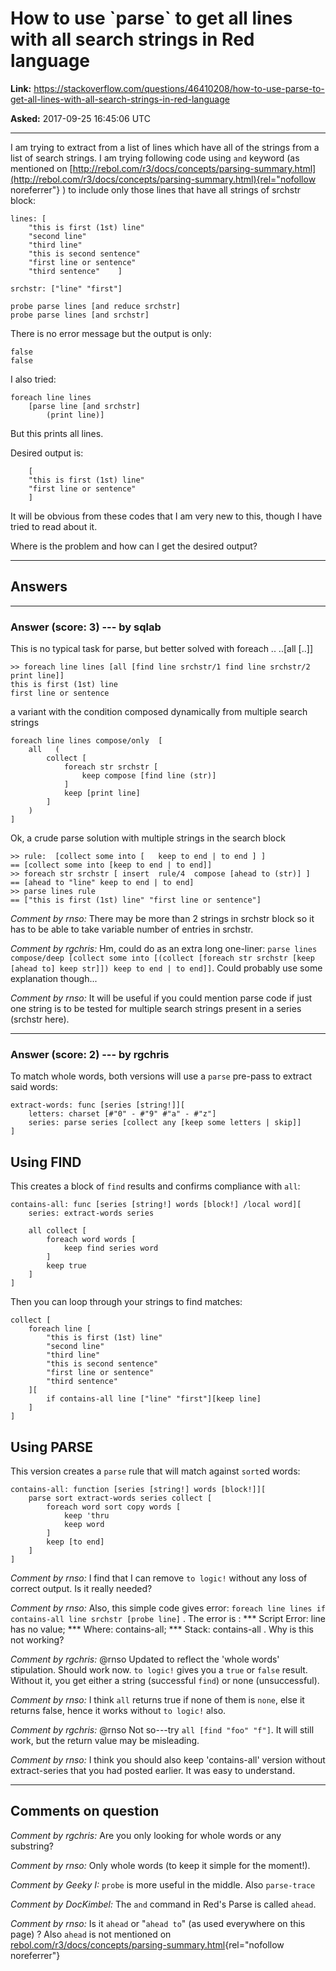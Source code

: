 # How to use \`parse\` to get all lines with all search strings in Red language

**Link:**
<https://stackoverflow.com/questions/46410208/how-to-use-parse-to-get-all-lines-with-all-search-strings-in-red-language>

**Asked:** 2017-09-25 16:45:06 UTC

------------------------------------------------------------------------

I am trying to extract from a list of lines which have all of the
strings from a list of search strings. I am trying following code using
`and` keyword (as mentioned on
[http://rebol.com/r3/docs/concepts/parsing-summary.html](http://rebol.com/r3/docs/concepts/parsing-summary.html){rel="nofollow noreferrer"}
) to include only those lines that have all strings of srchstr block:

    lines: [ 
        "this is first (1st) line"
        "second line"
        "third line"
        "this is second sentence"
        "first line or sentence"
        "third sentence"    ]

    srchstr: ["line" "first"]

    probe parse lines [and reduce srchstr]
    probe parse lines [and srchstr]  

There is no error message but the output is only:

    false
    false

I also tried:

    foreach line lines 
        [parse line [and srchstr]
            (print line)]

But this prints all lines.

Desired output is:

        [ 
        "this is first (1st) line"
        "first line or sentence"
        ]

It will be obvious from these codes that I am very new to this, though I
have tried to read about it.

Where is the problem and how can I get the desired output?

------------------------------------------------------------------------

## Answers

------------------------------------------------------------------------

### Answer (score: 3) --- by sqlab

This is no typical task for parse, but better solved with foreach ..
..\[all \[..\]\]

    >> foreach line lines [all [find line srchstr/1 find line srchstr/2 print line]]
    this is first (1st) line
    first line or sentence

a variant with the condition composed dynamically from multiple search
strings

    foreach line lines compose/only  [ 
        all   (
            collect [ 
                foreach str srchstr [
                    keep compose [find line (str)] 
                ] 
                keep [print line]
            ]  
        ) 
    ]

Ok, a crude parse solution with multiple strings in the search block

    >> rule:  [collect some into [   keep to end | to end ] ]
    == [collect some into [keep to end | to end]]
    >> foreach str srchstr [ insert  rule/4  compose [ahead to (str)] ] 
    == [ahead to "line" keep to end | to end]
    >> parse lines rule
    == ["this is first (1st) line" "first line or sentence"]

*Comment by rnso:* There may be more than 2 strings in srchstr block so
it has to be able to take variable number of entries in srchstr.

*Comment by rgchris:* Hm, could do as an extra long one-liner:
`parse lines compose/deep [collect some into [(collect [foreach str srchstr [keep [ahead to] keep str]]) keep to end | to end]]`.
Could probably use some explanation though\...

*Comment by rnso:* It will be useful if you could mention parse code if
just one string is to be tested for multiple search strings present in a
series (srchstr here).

------------------------------------------------------------------------

### Answer (score: 2) --- by rgchris

To match whole words, both versions will use a `parse` pre-pass to
extract said words:

    extract-words: func [series [string!]][
        letters: charset [#"0" - #"9" #"a" - #"z"]
        series: parse series [collect any [keep some letters | skip]]
    ]

## Using FIND

This creates a block of `find` results and confirms compliance with
`all`:

    contains-all: func [series [string!] words [block!] /local word][
        series: extract-words series

        all collect [
            foreach word words [
                keep find series word 
            ]
            keep true
        ]
    ]

Then you can loop through your strings to find matches:

    collect [
        foreach line [ 
            "this is first (1st) line"
            "second line"
            "third line"
            "this is second sentence"
            "first line or sentence"
            "third sentence"
        ][
            if contains-all line ["line" "first"][keep line]
        ]
    ]

## Using PARSE

This version creates a `parse` rule that will match against `sort`ed
words:

    contains-all: function [series [string!] words [block!]][
        parse sort extract-words series collect [
            foreach word sort copy words [
                keep 'thru
                keep word
            ]
            keep [to end]
        ]
    ]

*Comment by rnso:* I find that I can remove `to logic!` without any loss
of correct output. Is it really needed?

*Comment by rnso:* Also, this simple code gives error:
`foreach line lines if contains-all line srchstr [probe line]` . The
error is : \*\*\* Script Error: line has no value; \*\*\* Where:
contains-all; \*\*\* Stack: contains-all . Why is this not working?

*Comment by rgchris:* \@rnso Updated to reflect the \'whole words\'
stipulation. Should work now. `to logic!` gives you a `true` or `false`
result. Without it, you get either a string (successful `find`) or none
(unsuccessful).

*Comment by rnso:* I think `all` returns true if none of them is `none`,
else it returns false, hence it works without `to logic!` also.

*Comment by rgchris:* \@rnso Not so---try `all [find "foo" "f"]`. It
will still work, but the return value may be misleading.

*Comment by rnso:* I think you should also keep \'contains-all\' version
without extract-series that you had posted earlier. It was easy to
understand.

------------------------------------------------------------------------

## Comments on question

*Comment by rgchris:* Are you only looking for whole words or any
substring?

*Comment by rnso:* Only whole words (to keep it simple for the moment!).

*Comment by Geeky I:* `probe` is more useful in the middle. Also
`parse-trace`

*Comment by DocKimbel:* The `and` command in Red\'s Parse is called
`ahead`.

*Comment by rnso:* Is it `ahead` or \"`ahead to`\" (as used everywhere
on this page) ? Also `ahead` is not mentioned on
[rebol.com/r3/docs/concepts/parsing-summary.html](http://rebol.com/r3/docs/concepts/parsing-summary.html){rel="nofollow noreferrer"}
